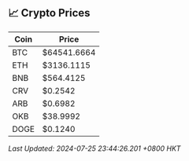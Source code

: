 ## 📈 Crypto Prices

| Coin | Price |
| ---- | ----- |
| BTC | $64541.6664 |
| ETH | $3136.1115 |
| BNB | $564.4125 |
| CRV | $0.2542 |
| ARB | $0.6982 |
| OKB | $38.9992 |
| DOGE | $0.1240 |

_Last Updated: 2024-07-25 23:44:26.201 +0800 HKT_